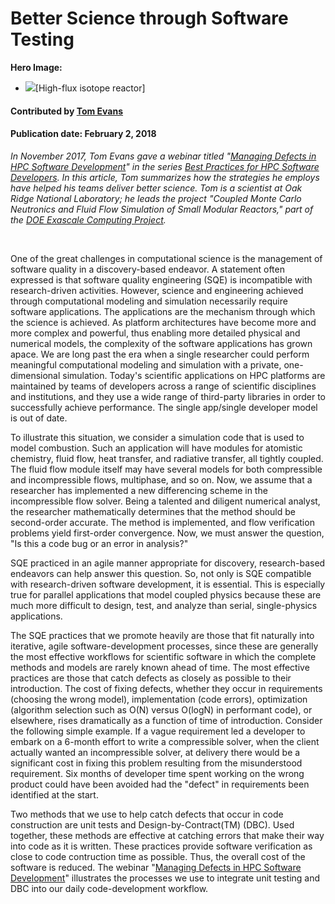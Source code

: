 # Better Science through Software Testing

**Hero Image:**
- <img src="https://github.com/betterscientificsoftware/images/raw/master/blog_hero_high-flux-isotope-reactor_1176_432.png" />[High-flux isotope reactor]

#### Contributed by [Tom Evans](https://github.com/tmdelellis "Tom Evans GitHub Profile")

#### Publication date: February 2, 2018


*In November 2017, Tom Evans gave a webinar titled "[Managing Defects in HPC Software Development](https://ideas-productivity.org/events/hpc-best-practices-webinars/#webinar012)" in the series [Best Practices for HPC Software Developers](https://ideas-productivity.org/events/hpc-best-practices-webinars/).  In this article, Tom summarizes how the strategies he employs have helped his teams deliver better science.  Tom is a scientist at Oak Ridge National Laboratory; he leads the project "Coupled Monte Carlo Neutronics and Fluid Flow Simulation of Small Modular Reactors," part of the [DOE Exascale Computing Project](https://www.exascaleproject.org).*

<br>

One of the great challenges in computational science is the management of
software quality in a discovery-based endeavor.  A statement often expressed
is that software quality engineering (SQE) is incompatible with
research-driven activities.  However, science and engineering achieved through
computational modeling and simulation necessarily require software
applications.  The applications are the mechanism through which the science is
achieved.  As platform architectures have become more and more complex and
powerful, thus enabling more detailed physical and numerical models, the
complexity of the software applications has grown apace.  We are long past the
era when a single researcher could perform meaningful computational modeling
and simulation with a private, one-dimensional simulation.  Today's scientific
applications on HPC platforms are maintained by teams of developers across a
range of scientific disciplines and institutions, and they use a wide range of
third-party libraries in order to successfully achieve performance.  The
single app/single developer model is out of date.

To illustrate this situation, we consider a
simulation code that is used to model combustion.  Such an application will
have modules for atomistic chemistry, fluid flow, heat transfer, and radiative
transfer, all tightly coupled.  The fluid flow module itself may have several
models for both compressible and incompressible flows, multiphase, and so on.
Now, we assume that a researcher has implemented a new differencing scheme in
the incompressible flow solver.  Being a talented and diligent numerical
analyst, the researcher mathematically determines that the method should be second-order
accurate. The method is implemented, and flow verification problems yield
first-order convergence.  Now, we must answer the question, "Is this a code
bug or an error in analysis?"

SQE practiced in an agile manner appropriate for discovery, research-based
endeavors can help answer this question.  So, not only is SQE compatible with
research-driven software development, it is essential.  This is especially
true for parallel applications that model coupled physics because these are
much more difficult to design, test, and analyze than serial, single-physics
applications.

The SQE practices that we promote heavily are those that fit naturally into
iterative, agile software-development processes, since these are generally the
most effective workflows for scientific software in which the complete methods
and models are rarely known ahead of time.  The most effective practices are
those that catch defects as closely as possible to their introduction.  The
cost of fixing defects, whether they occur in requirements (choosing the wrong
model), implementation (code errors), optimization (algorithm selection such
as O(N) versus O(logN) in performant code), or elsewhere, rises dramatically
as a function of time of introduction.  Consider the following simple example. If a vague
requirement led a developer to embark on a 6-month effort to write a
compressible solver, when the client actually wanted an incompressible solver,
at delivery there would be a significant cost in fixing this problem resulting
from the misunderstood requirement.  Six months of developer time spent working on the wrong product could have
been avoided had the "defect" in requirements
been identified at the start.

Two methods that we use to help catch defects that occur in code construction
are unit tests and Design-by-Contract(TM) (DBC).  Used together, these methods
are effective at catching errors that make their way into code as it is
written.  These practices provide software verification as close to code
contruction time as possible.  Thus, the overall cost of the software is reduced.  The webinar "[Managing Defects in HPC
Software Development](https://ideas-productivity.org/events/hpc-best-practices-webinars/#webinar012)" illustrates the processes we use to integrate
unit testing and DBC into our daily code-development workflow.

<!---
Publish: yes
Categories: reliability, planning
Topics: testing, requirements, design
Tags: bssw-blog-article
Level: 2
Prerequisites: default
Aggregate: none
--->
